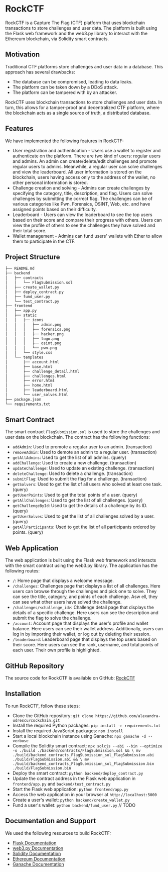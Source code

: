 # RockCTF

RockCTF is a Capture The Flag (CTF) platform that uses blockchain transactions to store challenges and user data.
The platform is built using the Flask web framework and the web3.py library to interact with the Ethereum blockchain, via Solidity smart contracts.

## Motivation

Traditional CTF platforms store challenges and user data in a database. This approach has several drawbacks:

- The database can be compromised, leading to data leaks.
- The platform can be taken down by a DDoS attack.
- The platform can be tampered with by an attacker.

RockCTF uses blockchain transactions to store challenges and user data. In turn, this allows for a tamper-proof and decentralized CTF platform, where the blockchain acts as a single source of truth, a distributed database.

## Features

We have implemented the following features in RockCTF:

- User registration and authentication - Users use a wallet to register and authenticate on the platform. There are two kind of users: regular users and admins. An admin can create/delete/edit challenges and promote regular users to admins. Meanwhile, a regular user can solve challenges and view the leaderboard. All user information is stored on the blockchain, users having access only to the address of the wallet, no other personal information is stored.
- Challenge creation and solving - Admins can create challenges by specifying the category, title, description, and flag. Users can solve challenges by submitting the correct flag. The challenges can be of various categories like Pwn, Forensics, OSINT, Web, etc. and have assigned points based on their difficulty.
- Leaderboard - Users can view the leaderboard to see the top users based on their score and compare their progress with others. Users can view the profile of others to see the challenges they have solved and their total score.
- Wallet management - Admins can fund users' wallets with Ether to allow them to participate in the CTF.

## Project Structure

```txt
├── README.md
├── backend
│   ├── contracts
│   │   └── FlagSubmission.sol
│   ├── create_wallet.py
│   ├── deploy_contract.py
│   ├── fund_user.py
│   └── test_contract.py
├── frontend
│   ├── app.py
│   ├── static
│   │   ├── icons
│   │   │   ├── admin.png
│   │   │   ├── forensics.png
│   │   │   ├── hacker.png
│   │   │   ├── logo.png
│   │   │   ├── osint.png
│   │   │   └── pwn.png
│   │   └── style.css
│   └── templates
│       ├── account.html
│       ├── base.html
│       ├── challenge_detail.html
│       ├── challenges.html
│       ├── error.html
│       ├── home.html
│       ├── leaderboard.html
│       └── user_solves.html
├── package.json
└── requirements.txt
```

## Smart Contract

The smart contract `FlagSubmission.sol` is used to store the challenges and user data on the blockchain. The contract has the following functions:

- `addAdmin`: Used to promote a regular user to an admin. (transaction)
- `removeAdmin`: Used to demote an admin to a regular user. (transaction)
- `getAllAdmins`: Used to get the list of all admins. (query)
- `addChallenge`: Used to create a new challenge. (transaction)
- `updateChallenge`: Used to update an existing challenge. (transaction)
- `deleteChallenge`: Used to delete a challenge. (transaction)
- `submitFlag`: Used to submit the flag for a challenge. (transaction)
- `getSolvers`: Used to get the list of all users who solved at least one task. (query)
- `getUserPoints`: Used to get the total points of a user. (query)
- `getAllChallenges`: Used to get the list of all challenges. (query)
- `getChallengeById`: Used to get the details of a challenge by its ID. (query)
- `getUserSolves`: Used to get the list of all challenges solved by a user. (query)
- `getAllParticipants`: Used to get the list of all participants ordered by points. (query)

## Web Application

The web application is built using the Flask web framework and interacts with the smart contract using the web3.py library. The application has the following routes:

- `/`: Home page that displays a welcome message.
- `/challenges`: Challenges page that displays a list of all challenges. Here users can browse through the challenges and pick one to solve. They can see the title, category, and points of each challenge. Asw ell, they can see what other users have solved the challenge.
- `/challenges/<challenge_id>`: Challenge detail page that displays the details of a specific challenge. Here users can see the description and submit the flag to solve the challenge.
- `/account`: Account page that displays the user's profile and wallet balance. Here users can see their wallet address. Additionally, users can log in by importing their wallet, or log out by deleting their session.
- `/leaderboard`: Leaderboard page that displays the top users based on their score. Here users can see the rank, username, and total points of each user. Their own profile is highlighted.

## GitHub Repository

The source code for RockCTF is available on GitHub: [RockCTF](https://github.com/alexandra-udrescu/cockchain)

## Installation

To run RockCTF, follow these steps:

- Clone the GitHub repository: `git clone https://github.com/alexandra-udrescu/cockchain.git`
- Install the required Python packages: `pip install -r requirements.txt`
- Install the required JavaScript packages: `npm install`
- Start a local blockchain instance using Ganache: `npx ganache -d --verbose`
- Compile the Solidity smart contract: `npx solcjs --abi --bin --optimize -o ./build ./backend/contracts/FlagSubmission.sol && \
mv ./build/backend_contracts_FlagSubmission_sol_FlagSubmission.abi ./build/FlagSubmission.abi && \
mv ./build/backend_contracts_FlagSubmission_sol_FlagSubmission.bin ./build/FlagSubmission.bin`
- Deploy the smart contract: `python backend/deploy_contract.py`
- Update the contract address in the Flask web application in `frontend/app.py` and `backend/test_contract.py`
- Start the Flask web application: `python frontend/app.py`
- Access the web application in your browser at `http://localhost:5000`
- Create a user's wallet: `python backend/create_wallet.py`
- Fund a user's wallet: `python backend/fund_user.py` // TODO

## Documentation and Support

We used the following resources to build RockCTF:

- [Flask Documentation](https://flask.palletsprojects.com/en/2.0.x/)
- [web3.py Documentation](https://web3py.readthedocs.io/en/stable/)
- [Solidity Documentation](https://docs.soliditylang.org/en/v0.8.7/)
- [Ethereum Documentation](https://ethereum.org/en/developers/docs/)
- [Ganache Documentation](https://www.trufflesuite.com/docs/ganache/overview)
